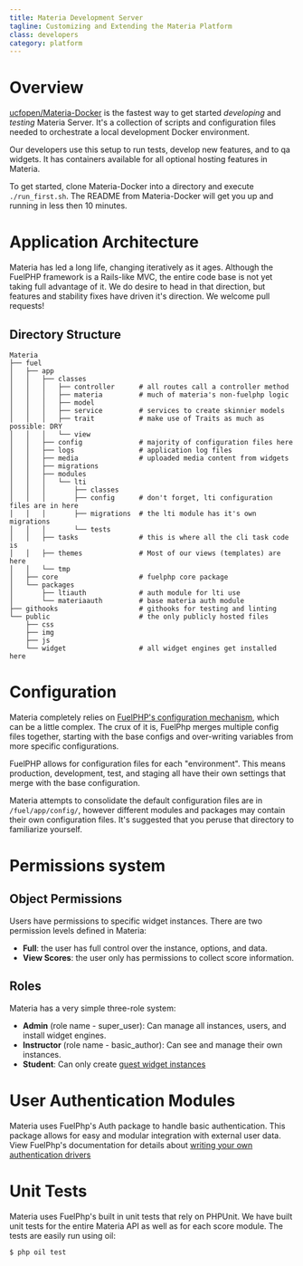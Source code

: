 ```yaml
---
title: Materia Development Server
tagline: Customizing and Extending the Materia Platform
class: developers
category: platform
---
```

# Overview

[ucfopen/Materia-Docker](https://github.com/ucfopen/Materia-Docker) is the fastest way to get started *developing* and *testing* Materia Server. It's a collection of scripts and configuration files needed to orchestrate a local development Docker environment.

Our developers use this setup to run tests, develop new features, and to qa widgets.  It has containers available for all optional hosting features in Materia.

To get started, clone Materia-Docker into a directory and execute `./run_first.sh`.  The README from Materia-Docker will get you up and running in less then 10 minutes.

# Application Architecture

Materia has led a long life, changing iteratively as it ages. Although the FuelPHP framework is a Rails-like MVC, the entire code base is not yet taking full advantage of it. We do desire to head in that direction, but features and stability fixes have driven it's direction.  We welcome pull requests!

## Directory Structure

```shell
Materia
├── fuel
│   ├── app
│   │   ├── classes
│   │   │   ├── controller      # all routes call a controller method
│   │   │   ├── materia         # much of materia's non-fuelphp logic
│   │   │   ├── model
│   │   │   ├── service         # services to create skinnier models
│   │   │   ├── trait           # make use of Traits as much as possible: DRY
│   │   │   └── view
│   │   ├── config              # majority of configuration files here
│   │   ├── logs                # application log files
│   │   ├── media               # uploaded media content from widgets
│   │   ├── migrations
│   │   ├── modules
│   │   │   └── lti
│   │   │       ├── classes
│   │   │       ├── config      # don't forget, lti configuration files are in here
│   │   │       ├── migrations  # the lti module has it's own migrations
│   │   │       └── tests
│   │   ├── tasks               # this is where all the cli task code is
│   │   ├── themes              # Most of our views (templates) are here
│   │   └── tmp
│   ├── core                    # fuelphp core package
│   └── packages
│       ├── ltiauth             # auth module for lti use
│       └── materiaauth         # base materia auth module
├── githooks                    # githooks for testing and linting
└── public                      # the only publicly hosted files
    ├── css
    ├── img
    ├── js
    └── widget                  # all widget engines get installed here
```


# Configuration

Materia completely relies on [FuelPHP's configuration mechanism](https://fuelphp.com/docs/classes/config.html), which can be a little complex.  The crux of it is, FuelPhp merges multiple config files together, starting with the base configs and over-writing variables from more specific configurations.

FuelPHP allows for configuration files for each "environment".  This means production, development, test, and staging all have their own settings that merge with the base configuration.

Materia attempts to consolidate the default configuration files are in `/fuel/app/config/`, however different modules and packages may contain their own configuration files.  It's suggested that you peruse that directory to familiarize yourself.

# Permissions system

## Object Permissions

Users have permissions to specific widget instances.  There are two permission levels defined in Materia:

* **Full**: the user has full control over the instance, options, and data.
* **View Scores**: the user only has permissions to collect score information.

## Roles

Materia has a very simple three-role system:

* **Admin** (role name - super_user): Can manage all instances, users, and install widget engines.
* **Instructor** (role name - basic_author): Can see and manage their own instances.
* **Student**: Can only create [guest widget instances](../create/getting-started.html#guest-widget-instances)

# User Authentication Modules

Materia uses FuelPhp's Auth package to handle basic authentication. This package allows for easy and modular integration with external user data.  View FuelPhp's documentation for details about [writing your own authentication drivers](http://fuelphp.com/docs/packages/auth/drivers.html)

# Unit Tests

Materia uses FuelPhp's built in unit tests that rely on PHPUnit.  We have built unit tests for the entire Materia API as well as for each score module. The tests are easily run using oil:

```shell
$ php oil test
```
